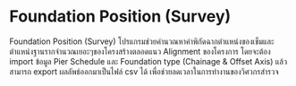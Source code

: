 # Foundation Position (Survey)
Foundation Position (Survey)
    โปรแกรมช่วยคำนวณหาค่าพิกัดฉากตำแหน่งของเข็มและตำแหน่งฐานรากจำนวณเยอะๆของโครงสร้างตลอดแนว Alignment ของโครงการ
โดยจะต้อง import ข้อมูล Pier Schedule และ Foundation type (Chainage & Offset Axis) แล้วสามารถ export ผลลัพธ์ออกมาเป็นไฟล์ csv ได้ 
เพื่อช่วยลดเวลาในการทำงานของวิศวกรสำรวจ
